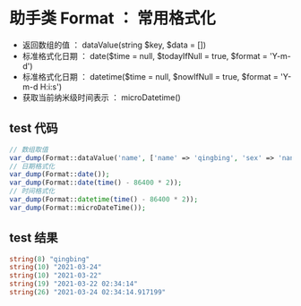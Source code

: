 # 助手类 Format ： 常用格式化
- 返回数组的值 ： dataValue(string $key, $data = [])
- 标准格式化日期 ： date($time = null, $todayIfNull = true, $format = 'Y-m-d')
- 标准格式化日期 ： datetime($time = null, $nowIfNull = true, $format = 'Y-m-d H:i:s')
- 获取当前纳米级时间表示 ： microDatetime()

## test 代码

```php
// 数组取值
var_dump(Format::dataValue('name', ['name' => 'qingbing', 'sex' => 'nan']));
// 日期格式化
var_dump(Format::date());
var_dump(Format::date(time() - 86400 * 2));
// 时间格式化
var_dump(Format::datetime(time() - 86400 * 2));
var_dump(Format::microDateTime());
```

## test 结果

```php
string(8) "qingbing"
string(10) "2021-03-24"
string(10) "2021-03-22"
string(19) "2021-03-22 02:34:14"
string(26) "2021-03-24 02:34:14.917199"
```
